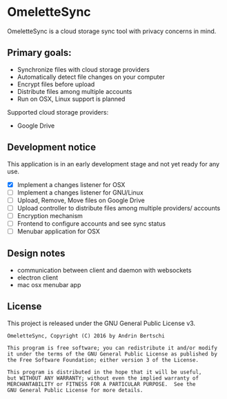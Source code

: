 # OmeletteSync

OmeletteSync is a cloud storage sync tool with privacy concerns in mind.

## Primary goals:
- Synchronize files with cloud storage providers
- Automatically detect file changes on your computer
- Encrypt files before upload
- Distribute files among multiple accounts
- Run on OSX, Linux support is planned

Supported cloud storage providers:
- Google Drive

## Development notice

This application is in an early development stage and not yet ready for any use.

- [x] Implement a changes listener for OSX
- [ ] Implement a changes listener for GNU/Linux
- [ ] Upload, Remove, Move files on Google Drive
- [ ] Upload controller to distribute files among multiple providers/ accounts
- [ ] Encryption mechanism
- [ ] Frontend to configure accounts and see sync status
- [ ] Menubar application for OSX

## Design notes
- communication between client and daemon with websockets
- electron client
- mac osx menubar app

## License
This project is released under the GNU General Public License v3.
```
OmeletteSync, Copyright (C) 2016 by Andrin Bertschi

This program is free software; you can redistribute it and/or modify
it under the terms of the GNU General Public License as published by
the Free Software Foundation; either version 3 of the License.

This program is distributed in the hope that it will be useful,
but WITHOUT ANY WARRANTY; without even the implied warranty of
MERCHANTABILITY or FITNESS FOR A PARTICULAR PURPOSE.  See the
GNU General Public License for more details.
```
